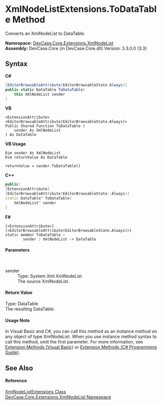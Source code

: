 # XmlNodeListExtensions.ToDataTable Method 
 

Converts an XmlNodeList to DataTable.

**Namespace:**&nbsp;<a href="N_DevCase_Core_Extensions_XmlNodeList">DevCase.Core.Extensions.XmlNodeList</a><br />**Assembly:**&nbsp;DevCase.Core (in DevCase.Core.dll) Version: 3.3.0.0 (3.3)

## Syntax

**C#**<br />
``` C#
[EditorBrowsableAttribute(EditorBrowsableState.Always)]
public static DataTable ToDataTable(
	this XmlNodeList sender
)
```

**VB**<br />
``` VB
<ExtensionAttribute>
<EditorBrowsableAttribute(EditorBrowsableState.Always)>
Public Shared Function ToDataTable ( 
	sender As XmlNodeList
) As DataTable
```

**VB Usage**<br />
``` VB Usage
Dim sender As XmlNodeList
Dim returnValue As DataTable

returnValue = sender.ToDataTable()
```

**C++**<br />
``` C++
public:
[ExtensionAttribute]
[EditorBrowsableAttribute(EditorBrowsableState::Always)]
static DataTable^ ToDataTable(
	XmlNodeList^ sender
)
```

**F#**<br />
``` F#
[<ExtensionAttribute>]
[<EditorBrowsableAttribute(EditorBrowsableState.Always)>]
static member ToDataTable : 
        sender : XmlNodeList -> DataTable 

```


#### Parameters
&nbsp;<dl><dt>sender</dt><dd>Type: System.Xml.XmlNodeList<br />The source XmlNodeList.</dd></dl>

#### Return Value
Type: DataTable<br />The resulting DataTable.

#### Usage Note
In Visual Basic and C#, you can call this method as an instance method on any object of type XmlNodeList. When you use instance method syntax to call this method, omit the first parameter. For more information, see <a href="https://docs.microsoft.com/dotnet/visual-basic/programming-guide/language-features/procedures/extension-methods">Extension Methods (Visual Basic)</a> or <a href="https://docs.microsoft.com/dotnet/csharp/programming-guide/classes-and-structs/extension-methods">Extension Methods (C# Programming Guide)</a>.

## See Also


#### Reference
<a href="T_DevCase_Core_Extensions_XmlNodeList_XmlNodeListExtensions">XmlNodeListExtensions Class</a><br /><a href="N_DevCase_Core_Extensions_XmlNodeList">DevCase.Core.Extensions.XmlNodeList Namespace</a><br />